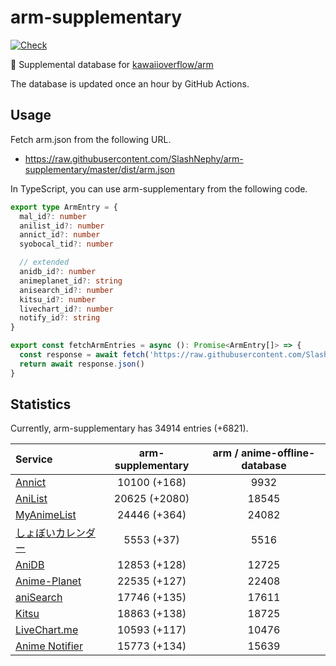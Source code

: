 # arm-supplementary

[![Check](https://github.com/SlashNephy/arm-supplementary/actions/workflows/check-node.yml/badge.svg)](https://github.com/SlashNephy/arm-supplementary/actions/workflows/check-node.yml)

💊 Supplemental database for [kawaiioverflow/arm](https://github.com/kawaiioverflow/arm)

The database is updated once an hour by GitHub Actions.

## Usage

Fetch arm.json from the following URL.

- https://raw.githubusercontent.com/SlashNephy/arm-supplementary/master/dist/arm.json

In TypeScript, you can use arm-supplementary from the following code.

```TypeScript
export type ArmEntry = {
  mal_id?: number
  anilist_id?: number
  annict_id?: number
  syobocal_tid?: number

  // extended
  anidb_id?: number
  animeplanet_id?: string
  anisearch_id?: number
  kitsu_id?: number
  livechart_id?: number
  notify_id?: string
}

export const fetchArmEntries = async (): Promise<ArmEntry[]> => {
  const response = await fetch('https://raw.githubusercontent.com/SlashNephy/arm-supplementary/master/dist/arm.json')
  return await response.json()
}
```

## Statistics

Currently, arm-supplementary has 34914 entries (+6821).

| Service                                     | arm-supplementary | arm / anime-offline-database |
| :------------------------------------------ | :---------------: | :--------------------------: |
| [Annict](https://annict.com)                |   10100 (+168)    |             9932             |
| [AniList](https://anilist.co)               |   20625 (+2080)   |            18545             |
| [MyAnimeList](https://myanimelist.net)      |   24446 (+364)    |            24082             |
| [しょぼいカレンダー](https://cal.syoboi.jp) |    5553 (+37)     |             5516             |
| [AniDB](https://anidb.net)                  |   12853 (+128)    |            12725             |
| [Anime-Planet](https://anime-planet.com)    |   22535 (+127)    |            22408             |
| [aniSearch](https://anisearch.com)          |   17746 (+135)    |            17611             |
| [Kitsu](https://kitsu.io)                   |   18863 (+138)    |            18725             |
| [LiveChart.me](https://livechart.me)        |   10593 (+117)    |            10476             |
| [Anime Notifier](https://notify.moe)        |   15773 (+134)    |            15639             |
